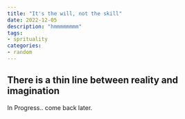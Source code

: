 ```yaml
---
title: "It's the will, not the skill"
date: 2022-12-05
description: "hmmmmmmmm"
tags: 
- sprituality
categories:
- random
---
```


## There is a thin line between reality and imagination

In Progress.. come back later.

<!-- Dreaming has been a major part of my life since childhood. I had multiple interests and was always up for an adventure. Very later in life I understood myself and that was the biggest flex but it wasn't comforting. -->
